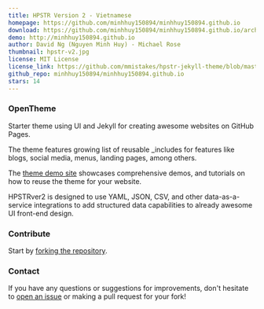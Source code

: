 ```yaml
---
title: HPSTR Version 2 - Vietnamese
homepage: https://github.com/minhhuy150894/minhhuy150894.github.io
download: https://github.com/minhhuy150894/minhhuy150894.github.io/archive/master.zip
demo: http://minhhuy150894.github.io
author: David Ng (Nguyen Minh Huy) - Michael Rose
thumbnail: hpstr-v2.jpg
license: MIT License
license_link: https://github.com/mmistakes/hpstr-jekyll-theme/blob/master/LICENSE
github_repo: minhhuy150894/minhhuy150894.github.io
stars: 14
---
```


### OpenTheme

Starter theme using UI and Jekyll for creating awesome websites on
GitHub Pages.

The theme features growing list of reusable _includes for features like
blogs, social media, menus, landing pages, among others.

The [theme demo site](http://minhhuy150894.github.io) showcases
comprehensive demos, and tutorials on how to reuse the theme for your
website.

HPSTRver2 is designed to use YAML, JSON, CSV, and other
data-as-a-service integrations to add structured data capabilities to
already awesome UI front-end design.

### Contribute

Start by [forking the
repository](https://github.com/minhhuy150894/minhhuy150894.github.io/fork).

### Contact

If you have any questions or suggestions for improvements, don't
hesitate to [open an
issue](https://github.com/minhhuy150894/minhhuy150894.github.io/issues)
or making a pull request for your fork!
